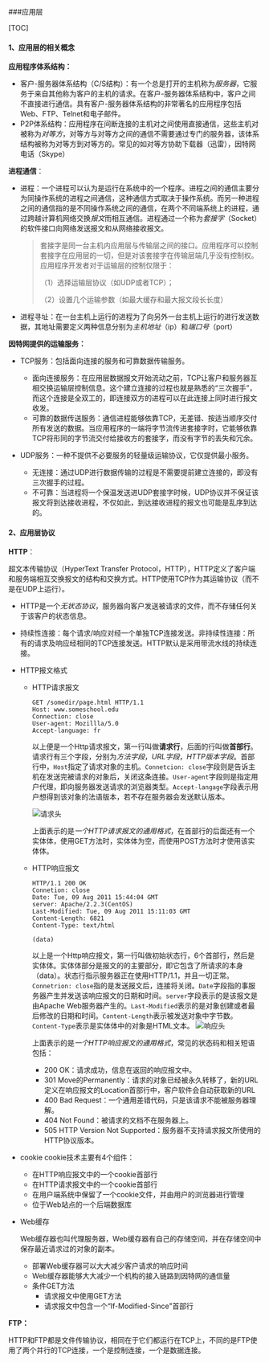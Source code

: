 ###应用层

[TOC]

#### 1、应用层的相关概念
**应用程序体系结构：**

* 客户-服务器体系结构（C/S结构）：有一个总是打开的主机称为*服务器*，它服务于来自其他称为客户的主机的请求。在客户-服务器体系结构中，客户之间不直接进行通信。具有客户-服务器体系结构的非常著名的应用程序包括Web、FTP、Telnet和电子邮件。
* P2P体系结构：应用程序在间断连接的主机对之间使用直接通信，这些主机对被称为*对等方*，对等方与对等方之间的通信不需要通过专门的服务器，该体系结构被称为对等方到对等方的。常见的如对等方协助下载器（迅雷），因特网电话（Skype）

**进程通信**：

* 进程：一个进程可以认为是运行在系统中的一个程序。进程之间的通信主要分为同操作系统的进程之间通信，这种通信方式取决于操作系统。而另一种进程之间的通信指的是不同操作系统之间的通信，在两个不同端系统上的进程，通过跨越计算机网络交换*报文*而相互通信。进程通过一个称为*套接字*（Socket）的软件接口向网络发送报文和从网络接收报文。
   > 套接字是同一台主机内应用层与传输层之间的接口。应用程序可以控制套接字在应用层的一切，但是对该套接字在传输层端几乎没有控制权。应用程序开发者对于运输层的控制仅限于：
   >
   > （1）选择运输层协议（如UDP或者TCP）；
   >
   > （2）设置几个运输参数（如最大缓存和最大报文段长长度）

 * 进程寻址：在一台主机上运行的进程为了向另外一台主机上运行的进行发送数据，其地址需要定义两种信息分别为*主机地址*（ip）和*端口号*（port）

 **因特网提供的运输服务：**

 * TCP服务：包括面向连接的服务和可靠数据传输服务。
    * 面向连接服务：在应用层数据报文开始流动之前，TCP让客户和服务器互相交换运输层控制信息。这个建立连接的过程也就是熟悉的“三次握手”，而这个连接是全双工的，即连接双方的进程可以在此连接上同时进行报文收发。
    * 可靠的数据传送服务：通信进程能够依靠TCP，无差错、按适当顺序交付所有发送的数据。当应用程序的一端将字节流传进套接字时，它能够依靠TCP将形同的字节流交付给接收方的套接字，而没有字节的丢失和冗余。

 * UDP服务：一种不提供不必要服务的轻量级运输协议，它仅提供最小服务。
    * 无连接：通过UDP进行数据传输的过程是不需要提前建立连接的，即没有三次握手的过程。
    * 不可靠：当进程将一个保温发送进UDP套接字时候，UDP协议并不保证该报文将到达接收进程，不仅如此，到达接收进程的报文也可能是乱序到达的。

#### 2、应用层协议

**HTTP**：

超文本传输协议（HyperText Transfer Protocol，HTTP），HTTP定义了客户端和服务端相互交换报文的结构和交换方式。HTTP使用TCP作为其运输协议（而不是在UDP上运行）。

* HTTP是一个*无状态协议*，服务器向客户发送被请求的文件，而不存储任何关于该客户的状态信息。

* 持续性连接：每个请求/响应对经一个单独TCP连接发送。非持续性连接：所有的请求及响应经相同的TCP连接发送。HTTP默认是采用带流水线的持续连接。

* HTTP报文格式

  * HTTP请求报文

    ```
    GET /somedir/page.html HTTP/1.1
    Host: www.someschool.edu
    Connection: close
    User-agent: Mozillla/5.0
    Accept-language: fr
    ```

    以上便是一个Http请求报文，第一行叫做**请求行**，后面的行叫做**首部行**。请求行有三个字段，分别为*方法字段*，*URL字段*，*HTTP版本字段*。首部行中，`Host`指定了请求对象的主机。`Connetcion: close`字段则是告诉主机在发送完被请求的对象后，关闭这条连接。`User-agent`字段则是指定用户代理，即向服务器发送请求的浏览器类型。`Accept-langage`字段表示用户想得到该对象的法语版本，若不存在服务器会发送默认版本。

    ![请求头](../picture/请求头.png)

    上面表示的是*一个HTTP请求报文的通用格式*，在首部行的后面还有一个实体体，使用GET方法时，实体体为空，而使用POST方法时才使用该实体体。

  * HTTP响应报文

    ```
    HTTP/1.1 200 OK
    Connetion: close
    Date: Tue, 09 Aug 2011 15:44:04 GMT
    server: Apache/2.2.3(CentOS)
    Last-Modified: Tue, 09 Aug 2011 15:11:03 GMT
    Content-Length: 6821
    Content-Type: text/html
    
    (data)
    ```

    以上是一个Http响应报文，第一行叫做初始状态行，6个首部行，然后是实体体。实体体部分是报文的的主要部分，即它包含了所请求的本身（data）。状态行指示服务器正在使用HTTP/1.1，并且一切正常。`Connetrion: close`指的是发送报文后，连接将关闭。`Date`字段指的事服务器产生并发送该响应报文的日期和时间。`server`字段表示的是该报文是由Apache Web服务器产生的。`Last-Modified`表示的是对象创建或者最后修改的日期和时间。`Content-Length`表示被发送对象中字节数。`Content-Type`表示是实体体中的对象是HTML文本。
    ![响应头](../picture/响应头.png)

    上面表示的是*一个HTTP响应报文的通用格式*，常见的状态码和相关短语包括：

    * 200  OK：请求成功，信息在返回的响应报文中。
    * 301 Move的Permanently：请求的对象已经被永久转移了，新的URL定义在响应报文的Location首部行中，客户软件会自动获取新的URL
    * 400 Bad Request：一个通用差错代码，只是该请求不能被服务器理解。
    * 404 Not Found：被请求的文档不在服务器上。
    * 505 HTTP Version Not Supported：服务器不支持请求报文所使用的HTTP协议版本。

* cookie
  cookie技术主要有4个组件：

  * 在HTTP响应报文中的一个cookie首部行
  * 在HTTP请求报文中的一个cookie首部行
  * 在用户端系统中保留了一个cookie文件，并由用户的浏览器进行管理
  * 位于Web站点的一个后端数据库

* Web缓存

  Web缓存器也叫代理服务器，Web缓存器有自己的存储空间，并在存储空间中保存最近请求过的对象的副本。

  * 部署Web缓存器可以大大减少客户请求的响应时间
  * Web缓存器能够大大减少一个机构的接入链路到因特网的通信量
  * 条件GET方法
    * 请求报文中使用GET方法
    * 请求报文中包含一个“If-Modified-Since"首部行

**FTP：**

HTTP和FTP都是文件传输协议，相同在于它们都运行在TCP上，不同的是FTP使用了两个并行的TCP连接，一个是控制连接，一个是数据连接。